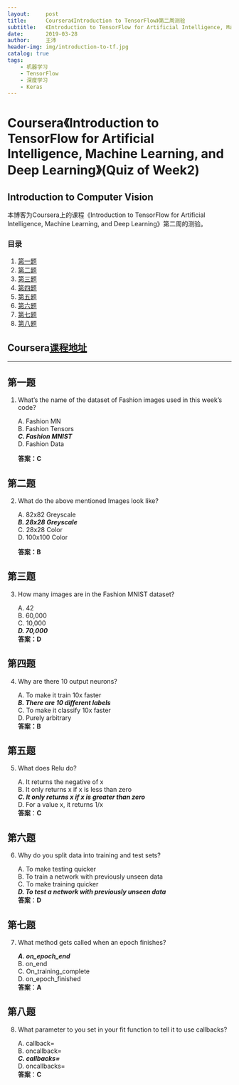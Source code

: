 ```yaml
---
layout:     post
title:      Coursera《Introduction to TensorFlow》第二周测验
subtitle:   《Introduction to TensorFlow for Artificial Intelligence, Machine Learning, and Deep Learning》第二周(Introduction to Computer Vision)的测验答案
date:       2019-03-28
author:     王沛
header-img: img/introduction-to-tf.jpg
catalog: true
tags:
    - 机器学习
    - TensorFlow
    - 深度学习
    - Keras
---
```



# Coursera《Introduction to TensorFlow for Artificial Intelligence, Machine Learning, and Deep Learning》(Quiz of Week2)

Introduction to Computer Vision  
--
本博客为Coursera上的课程《Introduction to TensorFlow for Artificial Intelligence, Machine Learning, and Deep Learning》第二周的测验。



### 目录

1. [第一题](#1) 
2. [第二题](#2) 
3. [第三题](#3) 
4. [第四题](#4) 
5. [第五题](#5) 
6. [第六题](#6) 
7. [第七题](#7) 
8. [第八题](#8) 


Coursera[课程地址](https://www.coursera.org/learn/introduction-tensorflow/)  
--
---

<h2 id="1">第一题</h2>

1. What’s the name of the dataset of Fashion images used in this week’s code?  

	A. Fashion MN  
	B. Fashion Tensors  
	***C. Fashion MNIST***  
	D. Fashion Data  
	
	**答案：C**

<h2 id="2">第二题</h2>

2. What do the above mentioned Images look like?

	A. 82x82 Greyscale  
	***B. 28x28 Greyscale***  
	C. 28x28 Color  
	D. 100x100 Color  
	
	**答案：B**

<h2 id="3">第三题</h2>

3. How many images are in the Fashion MNIST dataset?

	A. 42  
	B. 60,000  
	C. 10,000  
	***D. 70,000***  
	**答案：D**  

<h2 id="4">第四题</h2>

4. Why are there 10 output neurons?

	A. To make it train 10x faster  
	***B. There are 10 different labels***  
	C. To make it classify 10x faster  
	D. Purely arbitrary  
	**答案：B**  

<h2 id="5">第五题</h2>

5. What does Relu do?  


	A. It returns the negative of x  
	B. It only returns x if x is less than zero  
	***C. It only returns x if x is greater than zero***  
	D. For a value x, it returns 1/x  
	**答案**：**C**  

<h2 id="6">第六题</h2>

6. Why do you split data into training and test sets?

	A. To make testing quicker  
	B. To train a network with previously unseen data  
	C. To make training quicker  
	***D. To test a network with previously unseen data***  
	**答案**：**D**  

<h2 id="7">第七题</h2>

7. What method gets called when an epoch finishes?

	***A. on_epoch_end***  
	B. on_end  
	C. On_training_complete  
	D. on_epoch_finished  
	**答案**：**A**  

<h2 id="8">第八题</h2>

8. What parameter to you set in your fit function to tell it to use callbacks?

	A. callback=  
	B. oncallback=  
	***C. callbacks=***  
	D. oncallbacks=   
	**答案**：**C**  